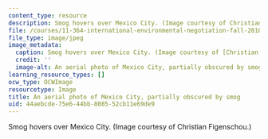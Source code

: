 ```yaml
---
content_type: resource
description: Smog hovers over Mexico City. (Image courtesy of Christian Figenschou.)
file: /courses/11-364-international-environmental-negotiation-fall-2010/44aebcde75e644bb808552cb11e69de9_11-364f10-th.jpg
file_type: image/jpeg
image_metadata:
  caption: Smog hovers over Mexico City. (Image courtesy of [Christian Figenschou](http://www.figen.com/).)
  credit: ''
  image-alt: An aerial photo of Mexico City, partially obscured by smog.
learning_resource_types: []
ocw_type: OCWImage
resourcetype: Image
title: An aerial photo of Mexico City, partially obscured by smog
uid: 44aebcde-75e6-44bb-8085-52cb11e69de9
---
```

Smog hovers over Mexico City. (Image courtesy of Christian Figenschou.)

